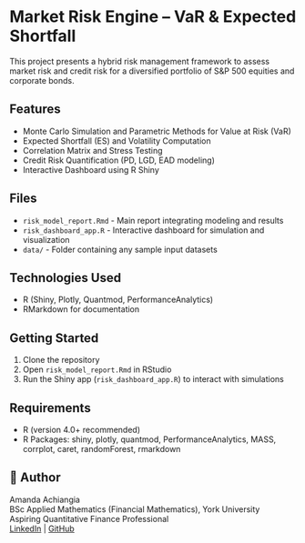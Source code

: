 # Market Risk Engine – VaR & Expected Shortfall

This project presents a hybrid risk management framework to assess market risk and credit risk for a diversified portfolio of S&P 500 equities and corporate bonds.

## Features
- Monte Carlo Simulation and Parametric Methods for Value at Risk (VaR)
- Expected Shortfall (ES) and Volatility Computation
- Correlation Matrix and Stress Testing
- Credit Risk Quantification (PD, LGD, EAD modeling)
- Interactive Dashboard using R Shiny

## Files
- `risk_model_report.Rmd` - Main report integrating modeling and results
- `risk_dashboard_app.R` - Interactive dashboard for simulation and visualization
- `data/` - Folder containing any sample input datasets

## Technologies Used
- R (Shiny, Plotly, Quantmod, PerformanceAnalytics)
- RMarkdown for documentation

## Getting Started
1. Clone the repository
2. Open `risk_model_report.Rmd` in RStudio
3. Run the Shiny app (`risk_dashboard_app.R`) to interact with simulations


## Requirements
- R (version 4.0+ recommended)
- R Packages: shiny, plotly, quantmod, PerformanceAnalytics, MASS, corrplot, caret, randomForest, rmarkdown

## 👤 Author

Amanda Achiangia  
BSc Applied Mathematics (Financial Mathematics), York University  
Aspiring Quantitative Finance Professional  
[LinkedIn](https://www.linkedin.com/in/amanda-a-602328284/) | [GitHub](https://github.com/sensor-aae)
